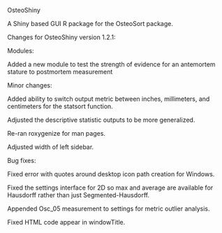 OsteoShiny

A Shiny based GUI R package for the OsteoSort package.

Changes for OsteoShiny version 1.2.1:


Modules:

Added a new module to test the strength of evidence for an antemortem stature to postmortem measurement


Minor changes:

Added ability to switch output metric between inches, millimeters, and centimeters for the statsort function.

Adjusted the descriptive statistic outputs to be more generalized.

Re-ran roxygenize for man pages. 

Adjusted width of left sidebar.


Bug fixes:

Fixed error with quotes around desktop icon path creation for Windows.

Fixed the settings interface for 2D so max and average are available for Hausdorff rather than just Segmented-Hausdorff.

Appended Osc_05 measurement to settings for metric outlier analysis. 

Fixed HTML code appear in windowTitle. 